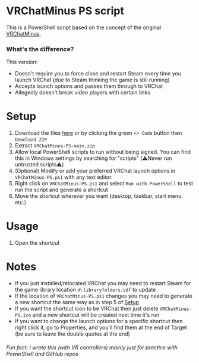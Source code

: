 # VRChatMinus PS script
This is a PowerShell script based on the concept of the original [VRChatMinus](https://github.com/Koyoinu/VRChat-Minus).
### What's the difference?
This version:
* Doesn't require you to force close and restart Steam every time you launch VRChat (due to Steam thinking the game is still running)
* Accepts launch options and passes them through to VRChat
* Allegedly doesn't break video players with certain links <!--why?-->

# Setup
1. Download the files [here](https://github.com/CyanTabby/VRChatMinus-PS/archive/refs/heads/main.zip) or by clicking the green `<> Code` button then `Download ZIP`
2. Extract `VRChatMinus-PS-main.zip`
3. Allow local PowerShell scripts to run without being signed. You can find this in Windows settings by searching for "scripts" (:warning:Never run untrusted scripts:warning:)
4. (Optional) Modify or add your preferred VRChat launch options in `VRChatMinus-PS.ps1` with any text editor
5. Right click on `VRChatMinus-PS.ps1` and select `Run with PowerShell` to test run the script and generate a shortcut
6. Move the shortcut wherever you want (desktop, taskbar, start menu, etc.)

# Usage
1. Open the shortcut

# Notes
* If you just installed/relocated VRChat you may need to restart Steam for the game library location in `libraryfolders.vdf` to update
* If the location of `VRChatMinus-PS.ps1` changes you may need to generate a new shortcut the same way as in step 5 of [Setup](https://github.com/CyanTabby/VRChatMinus-PS#setup)
* If you want the shortcut icon to be VRChat then just delete `VRChatMinus-PS.ico` and a new shortcut will be created next time it's run
* If you want to change the launch options for a specific shortcut then right click it, go to Properties, and you'll find them at the end of Target (be sure to leave the double quotes at the end)
###### Fun fact: I wrote this (with VR controllers) mainly just for practice with PowerShell and GitHub repos
<!-- TODO:
compare launch speed and in-game performance to original and baseline
-->

